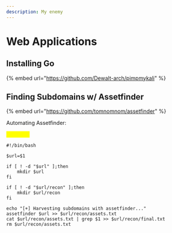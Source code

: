 ```yaml
---
description: My enemy
---
```


# Web Applications

## Installing Go

{% embed url="https://github.com/Dewalt-arch/pimpmykali" %}

## Finding Subdomains w/ Assetfinder

{% embed url="https://github.com/tomnomnom/assetfinder" %}

Automating Assetfinder:

<mark style="color:yellow;">assets.sh</mark>

```
#!/bin/bash

$url=$1

if [ ! -d "$url" ];then
    mkdir $url
fi

if [ ! -d "$url/recon" ];then
    mkdir $url/recon
fi

echo "[+] Harvesting subdomains with assetfinder..."
assetfinder $url >> $url/recon/assets.txt
cat $url/recon/assets.txt | grep $1 >> $url/recon/final.txt
rm $url/recon/assets.txt
```

